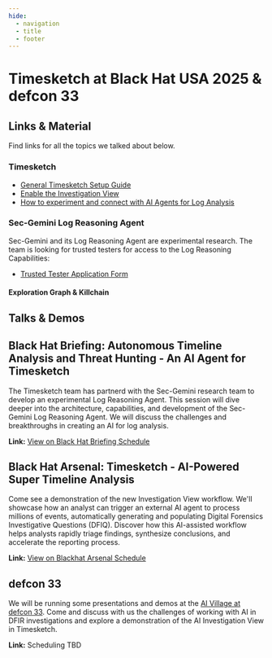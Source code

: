 ```yaml
---
hide:
  - navigation
  - title
  - footer
---
```


# Timesketch at Black Hat USA 2025 & defcon 33

## Links & Material

Find links for all the topics we talked about below.

### Timesketch

*  [General Timesketch Setup Guide](/guides/admin/install/)
*  [Enable the Investigation View](/guides/admin/investigation-view-setup/)
*  [How to experiment and connect with AI Agents for Log Analysis](/developers/log-analyzer-agent/)

### Sec-Gemini Log Reasoning Agent

Sec-Gemini and its Log Reasoning Agent are experimental research. The team is
looking for trusted testers for access to the Log Reasoning Capabilities:

* [Trusted Tester Application Form](https://forms.gle/KLjyct4gpwrbifvKA)

#### Exploration Graph & Killchain

<TBD>


## Talks & Demos

## Black Hat Briefing: Autonomous Timeline Analysis and Threat Hunting - An AI Agent for Timesketch

The Timesketch team has partnerd with the Sec-Gemini research team to develop an
experimental Log Reasoning Agent. This session will dive deeper into the architecture,
capabilities, and development of the Sec-Gemini Log Reasoning Agent. We will
discuss the challenges and breakthroughs in creating an AI for log analysis.

**Link:** <a href="https://www.blackhat.com/us-25/briefings/schedule/#autonomous-timeline-analysis-and-threat-hunting-an-ai-agent-for-timesketch-46667" target="_blank">View on Black Hat Briefing Schedule</a>

## Black Hat Arsenal: Timesketch - AI-Powered Super Timeline Analysis

Come see a demonstration of the new Investigation View workflow. We'll
showcase how an analyst can trigger an external AI agent to process millions of
events, automatically generating and populating Digital Forensics Investigative
Questions (DFIQ). Discover how this AI-assisted workflow helps analysts rapidly
triage findings, synthesize conclusions, and accelerate the reporting process.

**Link:** <a href="https://www.blackhat.com/us-25/arsenal/schedule/index.html#timesketch-ai-powered-super-timeline-analysis-45605" target="_blank">View on Blackhat Arsenal Schedule</a>

## defcon 33

We will be running some presentations and demos at the [AI Village at defcon 33](https://aivillage.org/events/defcon33/).
Come and discuss with us the challenges of working with AI in DFIR investigations
and explore a demonstration of the AI Investigation View in Timesketch.

**Link:** Scheduling TBD
